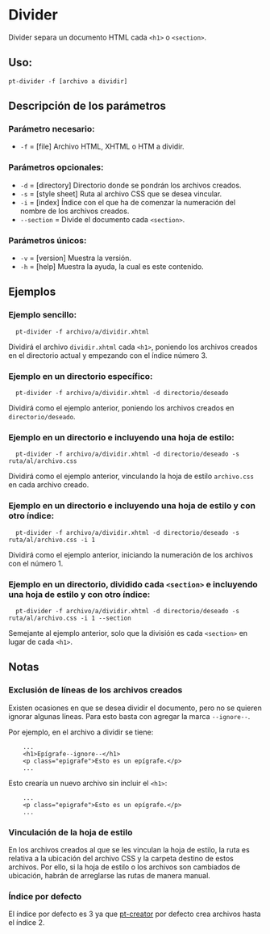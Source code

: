 # Divider

Divider separa un documento HTML cada `<h1>` o `<section>`.

## Uso:

  ```
  pt-divider -f [archivo a dividir]
  ```

## Descripción de los parámetros

### Parámetro necesario:

* `-f` = [file] Archivo HTML, XHTML o HTM a dividir.

### Parámetros opcionales:

* `-d` = [directory] Directorio donde se pondrán los archivos creados.
* `-s` = [style sheet] Ruta al archivo CSS que se desea vincular.
* `-i` = [index] Índice con el que ha de comenzar la numeración del nombre de los archivos creados.
* `--section` = Divide el documento cada `<section>`.

### Parámetros únicos:

* `-v` = [version] Muestra la versión.
* `-h` = [help] Muestra la ayuda, la cual es este contenido.
  
## Ejemplos

### Ejemplo sencillo:

```
  pt-divider -f archivo/a/dividir.xhtml
```

  Dividirá el archivo `dividir.xhtml` cada `<h1>`, poniendo los archivos creados en el directorio actual y empezando con el índice número 3.

### Ejemplo en un directorio específico:

```
  pt-divider -f archivo/a/dividir.xhtml -d directorio/deseado
```

  Dividirá como el ejemplo anterior, poniendo los archivos creados en `directorio/deseado`.

### Ejemplo en un directorio e incluyendo una hoja de estilo:

```
  pt-divider -f archivo/a/dividir.xhtml -d directorio/deseado -s ruta/al/archivo.css
```

  Dividirá como el ejemplo anterior, vinculando la hoja de estilo `archivo.css` en cada archivo creado.

### Ejemplo en un directorio e incluyendo una hoja de estilo y con otro índice:

```
  pt-divider -f archivo/a/dividir.xhtml -d directorio/deseado -s ruta/al/archivo.css -i 1
```

  Dividirá como el ejemplo anterior, iniciando la numeración de los archivos con el número 1.
  
### Ejemplo en un directorio, dividido cada `<section>` e incluyendo una hoja de estilo y con otro índice:

```
  pt-divider -f archivo/a/dividir.xhtml -d directorio/deseado -s ruta/al/archivo.css -i 1 --section
```

  Semejante al ejemplo anterior, solo que la división es cada `<section>` en lugar de cada `<h1>`.

## Notas

### Exclusión de líneas de los archivos creados

Existen ocasiones en que se desea dividir el documento, pero no se quieren
ignorar algunas líneas. Para esto basta con agregar la marca `--ignore--`.

Por ejemplo, en el archivo a dividir se tiene:

```
	...
	<h1>Epígrafe--ignore--</h1>
	<p class="epigrafe">Esto es un epígrafe.</p>
	...
```

Esto crearía un nuevo archivo sin incluir el `<h1>`:

```
	...
	<p class="epigrafe">Esto es un epígrafe.</p>
	...
```

### Vinculación de la hoja de estilo

En los archivos creados al que se les vinculan la hoja de estilo, la ruta
es relativa a la ubicación del archivo CSS y la carpeta destino de estos
archivos. Por ello, si la hoja de estilo o los archivos son cambiados de
ubicación, habrán de arreglarse las rutas de manera manual.

### Índice por defecto

El índice por defecto es 3 ya que [pt-creator](https://github.com/ColectivoPerroTriste/Herramientas/tree/master/EPUB/1-Creador)
por defecto crea archivos hasta el índice 2.
